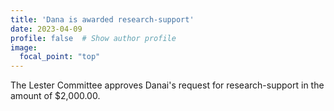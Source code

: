 ```yaml
---
title: 'Dana is awarded research-support'
date: 2023-04-09
profile: false  # Show author profile
image:
  focal_point: "top"
---
```


The Lester Committee approves Danai's request for research-support in the amount of $2,000.00.  
 

 